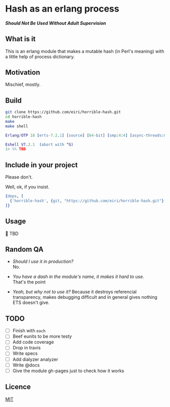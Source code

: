 # Hash as an erlang process
##### Should Not Be Used Without Adult Supervision

## What is it
This is an erlang module that makes a mutable hash (in Perl's meaning) with a little help of process dictionary.

## Motivation
Mischief, mostly.

## Build

```bash
git clone https://github.com/eiri/horrible-hash.git
cd horrible-hash
make
make shell
```

```erlang
Erlang/OTP 18 [erts-7.2.1] [source] [64-bit] [smp:4:4] [async-threads:0] [hipe] [kernel-poll:false] [dtrace]

Eshell V7.2.1  (abort with ^G)
1> %% TBD
```

## Include in your project

Please don't.

Well, ok, if you insist.

```erlang
{deps, [
  {'horrible-hash', {git, "https://github.com/eiri/horrible-hash.git"}, {tag, "0.0.1"}}
]}
```

## Usage

:book: TBD

## Random QA

*   _Should I use it in production?_<br />
    No.

*   _You have a dash in the module's name, it makes it hard to use._<br />
    That's the point

*   _Yeah, but why not to use it?_
    Because it destroys referencial transparency, makes debugging difficult and in general gives nothing ETS doesn't give.

## TODO

- [ ] Finish with `each`
- [ ] Beef eunits to be more testy
- [ ] Add code coverage
- [ ] Drop in travis
- [ ] Write specs
- [ ] Add dialyzer analyzer
- [ ] Write @docs
- [ ] Give the module gh-pages just to check how it works

## Licence

[MIT](https://github.com/eiri/horrible-hash/blob/master/LICENSE)
